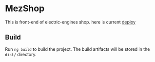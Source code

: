 # MezShop

This is front-end of electric-engines shop.
here is current [deploy](https://mez-shop-beta.web.app/)

## Build

Run `ng build` to build the project. The build artifacts will be stored in the `dist/` directory.
